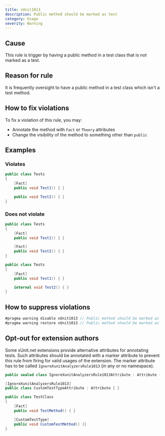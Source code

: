 ```yaml
---
title: xUnit1013
description: Public method should be marked as test
category: Usage
severity: Warning
---
```


## Cause

This rule is trigger by having a public method in a test class that is not marked as a test.

## Reason for rule

It is frequently oversight to have a public method in a test class which isn't a test method.

## How to fix violations

To fix a violation of this rule, you may:

* Annotate the method with `Fact` or `Theory` attributes
* Change the visibility of the method to something other than `public`

## Examples

### Violates

```csharp
public class Tests
{
	[Fact]
	public void Test1() { }

	public void Test2() { }
}
```

### Does not violate

```csharp
public class Tests
{
	[Fact]
	public void Test1() { }

	[Fact]
	public void Test2() { }
}
```

```csharp
public class Tests
{
	[Fact]
	public void Test1() { }

	internal void Test2() { }
}
```

## How to suppress violations

```csharp
#pragma warning disable xUnit1013 // Public method should be marked as test
#pragma warning restore xUnit1013 // Public method should be marked as test
```

## Opt-out for extension authors

Some xUnit.net extensions provide alternative attributes for annotating tests. Such attributes should be annotated with a marker attribute to prevent this rule from firing for valid usages of the extension. The marker attribute has to be called `IgnoreXunitAnalyzersRule1013` (in any or no namespace).

```csharp
public sealed class IgnoreXunitAnalyzersRule1013Attribute : Attribute { }

[IgnoreXunitAnalyzersRule1013]
public class CustomTestTypeAttribute : Attribute { }

public class TestClass
{
	[Fact]
	public void TestMethod() { }

	[CustomTestType]
	public void CustomTestMethod() {}
}
```
